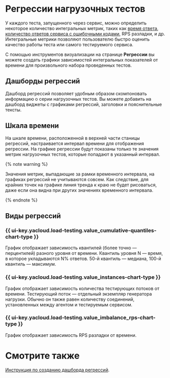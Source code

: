 # Регрессии нагрузочных тестов

У каждого теста, запущенного через сервис, можно определить некоторое количество интегральных метрик, таких как [время ответа](load-test-results.md#quantiles), [количество ответов сервиса с ошибочными кодами](load-test-results.md#network-codes), RPS разладки, и др. Интегральные метрики позволяют пользователю быстро оценить качество работы теста или самого тестируемого сервиса.

С помощью инструментов визуализации на странице **Регрессии** вы можете создать графики зависимостей интегральных показателей от времени для произвольного набора проведенных тестов.

## Дашборды регрессий

Дашборд регрессий позволяет удобным образом скомпоновать информацию о серии нагрузочных тестов. Вы можете добавить на дашборд виджеты с графиками регрессий, заголовки и пояснительные тексты.

## Шкала времени 

На шкале времени, расположенной в верхней части станицы регрессий, настраивается интервал времени для отображения регрессии. На графике регрессии будут показаны только те значения метрик нагрузочных тестов, которые попадают в указанный интервал.

{% note warning %}

Значения метрик, выпадающие за рамки временного интервала, на графиках регрессий не учитываются совсем. Как следствие, для крайних точек на графике линия тренда к краю не будет рисоваться, даже если она видна при других значениях временного интервала.

{% endnote %}

## Виды регрессий

### {{ ui-key.yacloud.load-testing.value_cumulative-quantiles-chart-type }}

График отображает зависимость квантилей (более точно — перцентилей) разного уровня от времени.
Квантиль уровня N — время, в которое укладываются N% ответов. 50-й квантиль — медиана, 100-й квантиль — максимум.

### {{ ui-key.yacloud.load-testing.value_instances-chart-type }}

График отображает зависимость количества тестирующих потоков от времени.
Тестирующий поток — отдельный экземпляр генератора нагрузки. Обычно он также равен количеству соединений, установленных между агентом и тестируемым сервисом.

### {{ ui-key.yacloud.load-testing.value_imbalance_rps-chart-type }}

График отображает зависимость RPS разладки от времени.


# Смотрите также

[Инструкция по созданию дашборда регрессий](../operations/regressions.md).


